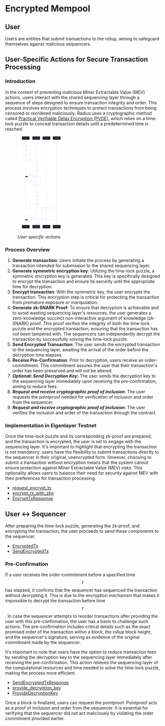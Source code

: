 # Encrypted Mempool

## User

Users are entities that submit transactions to the rollup, aiming to safeguard themselves against malicious sequencers.

## User-Specific Actions for Secure Transaction Processing

### **Introduction**

In the context of preventing malicious Miner Extractable Value (MEV) actions, users interact with the shared sequencing layer through a sequence of steps designed to ensure transaction integrity and order. This process involves encryption techniques to protect transactions from being censored or reordered maliciously. Radius uses a cryptographic method called [Practical Verifiable Delay Encryption (PVDE)](https://ethresear.ch/t/mev-resistant-zk-rollups-with-practical-vde-pvde/12677), which relies on a time-lock puzzle to conceal transaction details until a predetermined time is reached.

<figure><img width="35%" src="../.gitbook/assets/mermaid_encrypted_mempool.svg" alt=""><figcaption><p><em>User specific actions</em></p></figcaption></figure>

### **Process Overview**

1. **Generate transaction**: Users initiate the process by generating a transaction intended for submission to the shared sequencing layer.
2. **Generate symmetric encryption key**: Utilizing the time-lock puzzle, a symmetric encryption key is generated. This key is specifically designed to encrypt the transaction and ensure its security until the appropriate time for decryption.
3. **Encrypt transaction**: With the symmetric key, the user encrypts the transaction. This encryption step is critical for protecting the transaction from premature exposure or manipulation.
4. **Generate zk-SNARK Proof**: To ensure that decryption is achievable and to avoid wasting sequencing layer's resources, the user generates a zero-knowledge succinct non-interactive argument of knowledge (zk-SNARK) proof. This proof verifies the integrity of both the time-lock puzzle and the encrypted transaction, ensuring that the transaction has not been tampered with. The sequencers can independently decrypt the transaction by successfully solving the time-lock puzzle.
5. **Send Encrypted Transaction:** The user sends the encrypted transaction to the sequencing layer, awaiting the arrival of the order before the decryption time elapses.
6. **Receive Pre-Confirmation**: Prior to decryption, users receive an order-commitment. This commitment assures the user that their transaction's order has been preserved and will not be altered.
7. _**Optional: Send Decryption Key**_**:** The user sends the decryption key to the sequencing layer immediately upon receiving the pre-confirmation, aiming to reduce fees.
8. _**Request and receive cryptographic proof of inclusion**_**:** The user requests the pointproof needed for verification of inclusion and order from the sequencer.
9. _**Request and receive cryptographic proof of inclusion**_**:** The user verifies the inclusion and order of the transaction through the contract.

### **Implementation in Eigenlayer Testnet**

Once the time-lock puzzle and its corresponding zk-proof are prepared, and the transaction is encrypted, the user is set to engage with the sequencing layer. It's important to highlight that encrypting the transaction is not mandatory; users have the flexibility to submit transactions directly to the sequencer in their original, unencrypted form. However, choosing to submit a transaction without encryption means that the system cannot ensure protection against Miner Extractable Value (MEV) risks. This optionality allows users to balance their need for security against MEV with their preferences for transaction processing.

- [request_encrypt_tx](code-references.md#request_encrypt_tx)
- [encrypt_tx_with_zkp](code-references.md#encrypt_tx_with_zkp)
- [EncryptTxResponse](code-references.md#encrypttxresponse)

## User ↔ Sequencer

After preparing the time-lock puzzle, generating the zk-proof, and encrypting the transaction, the user proceeds to send these components to the sequencer.&#x20;

- [EncryptedTx](code-references.md#encryptedtx)
- [SendEncryptedTx](code-references.md#sendencryptedtx)

### Pre-Confirmation <a href="#pre-confirmation" id="pre-confirmation"></a>

If a user receives the order-commitment before a specified time $$t$$ has elapsed, it confirms that the sequencer has sequenced the transaction without decrypting it. This is due to the encryption mechanism that makes it impossible to decrypt the transaction before time $$t$$. In case the sequencer attempts to reorder transactions after providing the user with this pre-confirmation, the user has a basis to challenge such actions. The pre-confirmation includes critical details such as the exact promised order of the transaction within a block, the rollup block height, and the sequencer's signature, serving as evidence of the original commitment made by the sequencer.

It's important to note that users have the option to reduce transaction fees by sending the decryption key to the sequencing layer immediately after receiving the pre-confirmation. This action relieves the sequencing layer of the computational resources and time needed to solve the time-lock puzzle, making the process more efficient.

- [SendEncryptedTxResponse](code-references.md#sendencryptedtxresponse)
- [provide_decryption_key](code-references.md#provide_decryption_key)
- [ProvideDecryptionKey](code-references.md#providedecryptionkey)

Once a block is finalized, users can request the pointproof. Pointproof acts as a proof of inclusion and order from the sequencer. It is essential for verifying that the sequencer did not act maliciously by violating the order commitment provided earlier.

